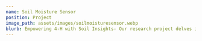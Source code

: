```yaml
---
name: Soil Moisture Sensor
position: Project
image_path: assets/images/soilmoisturesensor.webp
blurb: Empowering 4-H with Soil Insights- Our research project delves into the application of soil moisture sensors for 4-H initiatives, aiming to enhance agricultural education and promote data-driven farming practices among our youth.
---
```

